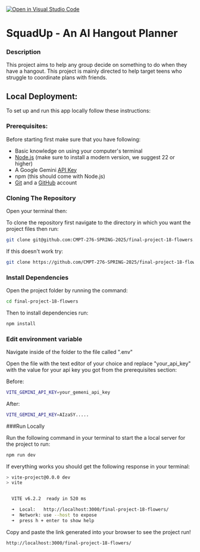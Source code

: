 [![Open in Visual Studio Code](https://classroom.github.com/assets/open-in-vscode-2e0aaae1b6195c2367325f4f02e2d04e9abb55f0b24a779b69b11b9e10269abc.svg)](https://classroom.github.com/online_ide?assignment_repo_id=17805179&assignment_repo_type=AssignmentRepo)

# SquadUp - An AI Hangout Planner

### Description
This project aims to help any group decide on something to do when they have a hangout. This project is mainly directed to help target teens who struggle to coordinate plans with friends. 

## Local Deployment:

To set up and run this app locally follow these instructions:

### Prerequisites:

Before starting first make sure that you have following:

- Basic knowledge on using your computer's terminal
- [Node.js](https://nodejs.org/en) (make sure to install a modern version, we suggest 22 or higher)
- A Google Gemini [API Key](https://aistudio.google.com/app/apikey)
- npm (this should come with Node.js)
- [Git](https://git-scm.com/downloads) and a [GitHub](https://github.com/signup) account

### Cloning The Repository 

Open your terminal then:

To clone the repository first navigate to the directory in which you want the project files then run:
```sh
git clone git@github.com:CMPT-276-SPRING-2025/final-project-18-flowers.git
```
If this doesn't work try:
```sh
git clone https://github.com/CMPT-276-SPRING-2025/final-project-18-flowers.git
```
### Install Dependencies

Open the project folder by running the command:
```sh
cd final-project-18-flowers
```
Then to install dependencies run:
```sh
npm install
```
### Edit environment variable

Navigate inside of the folder to the file called ".env"

Open the file with the text editor of your choice and replace "your_api_key" with the value for your api key you got from the prerequisites section:

Before:
```sh
VITE_GEMINI_API_KEY=your_gemeni_api_key
```
After:
```sh
VITE_GEMINI_API_KEY=AIzaSY.....
```

###Run Locally

Run the following command in your terminal to start the a local server for the project to run:
```sh
npm run dev
```
If everything works you should get the following response in your terminal:
```sh
> vite-project@0.0.0 dev
> vite


  VITE v6.2.2  ready in 520 ms

  ➜  Local:   http://localhost:3000/final-project-18-flowers/
  ➜  Network: use --host to expose
  ➜  press h + enter to show help
```
Copy and paste the link generated into your browser to see the project run!
```sh
http://localhost:3000/final-project-18-flowers/
```






